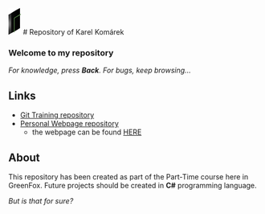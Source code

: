 ![McCoy Engineering](./logo.png)  # Repository of Karel Komárek

### Welcome to my repository
_For knowledge, press **Back**. For bugs, keep browsing..._

## Links
- [Git Training repository](https://github.com/McCoy41/git-lesson-repository)
- [Personal Webpage repository](https://github.com/McCoy41/mccoy41.github.io)
  - the webpage can be found [HERE](https://mccoy41.github.io/)


## About
This repository has been created as part of the Part-Time course here in GreenFox. Future projects should be created in **C#** programming language.

_But is that for sure?_


